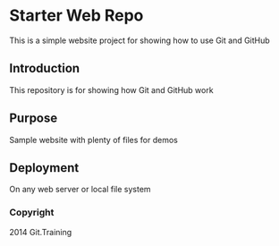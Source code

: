 # Starter Web Repo

This is a simple website project for showing how to use Git and GitHub

## Introduction

This repository is for showing how Git and GitHub work

## Purpose

Sample website with plenty of files for demos

## Deployment

On any web server or local file system

### Copyright

2014 Git.Training


